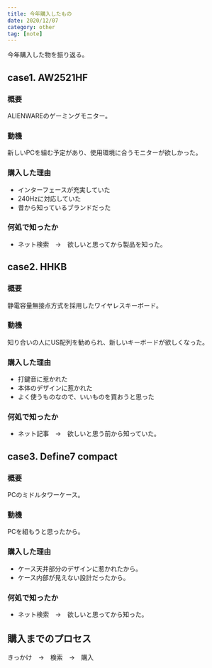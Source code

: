 ```yaml
---
title: 今年購入したもの
date: 2020/12/07
category: other
tag: [note]
---
```


今年購入した物を振り返る。

## case1. AW2521HF

### 概要
ALIENWAREのゲーミングモニター。

### 動機
新しいPCを組む予定があり、使用環境に合うモニターが欲しかった。

### 購入した理由
- インターフェースが充実していた
- 240Hzに対応していた
- 昔から知っているブランドだった

### 何処で知ったか
- ネット検索　→　欲しいと思ってから製品を知った。

## case2. HHKB 

### 概要
静電容量無接点方式を採用したワイヤレスキーボード。

### 動機
知り合いの人にUS配列を勧められ、新しいキーボードが欲しくなった。

### 購入した理由
- 打鍵音に惹かれた
- 本体のデザインに惹かれた
- よく使うものなので、いいものを買おうと思った

### 何処で知ったか
- ネット記事　→　欲しいと思う前から知っていた。

## case3. Define7 compact

### 概要
PCのミドルタワーケース。

### 動機
PCを組もうと思ったから。

### 購入した理由
- ケース天井部分のデザインに惹かれたから。
- ケース内部が見えない設計だったから。

### 何処で知ったか
- ネット検索　→　欲しいと思ってから知った。

## 購入までのプロセス
きっかけ　→　検索　→　購入

